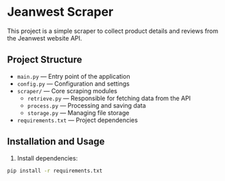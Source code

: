 # Jeanwest Scraper

This project is a simple scraper to collect product details and reviews from the Jeanwest website API.

## Project Structure

- `main.py` — Entry point of the application  
- `config.py` — Configuration and settings  
- `scraper/` — Core scraping modules  
  - `retrieve.py` — Responsible for fetching data from the API  
  - `process.py` — Processing and saving data  
  - `storage.py` — Managing file storage  
- `requirements.txt` — Project dependencies  

## Installation and Usage

1. Install dependencies:

```bash
pip install -r requirements.txt
